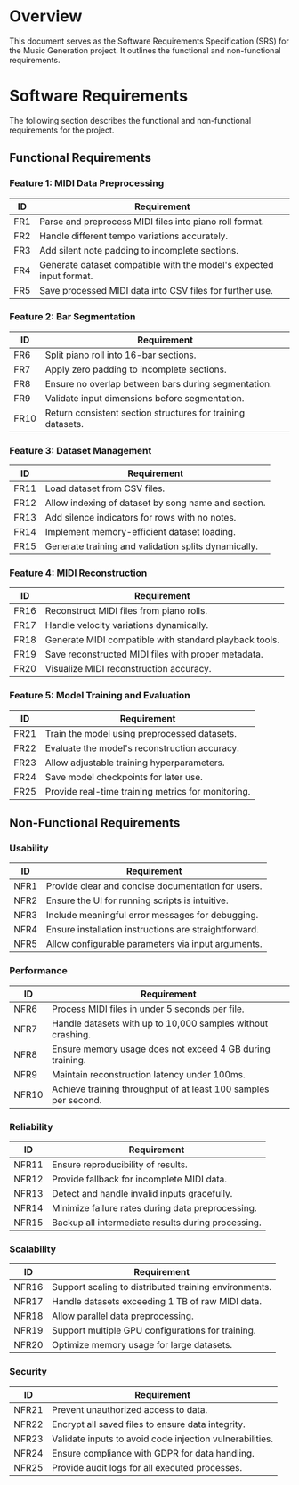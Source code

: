 # Overview
This document serves as the Software Requirements Specification (SRS) for the Music Generation project. It outlines the functional and non-functional requirements.

# Software Requirements
The following section describes the functional and non-functional requirements for the project.

## Functional Requirements
### Feature 1: MIDI Data Preprocessing
| ID   | Requirement                                |
|------|--------------------------------------------|
| FR1  | Parse and preprocess MIDI files into piano roll format. |
| FR2  | Handle different tempo variations accurately. |
| FR3  | Add silent note padding to incomplete sections. |
| FR4  | Generate dataset compatible with the model's expected input format. |
| FR5  | Save processed MIDI data into CSV files for further use. |

### Feature 2: Bar Segmentation
| ID   | Requirement                                |
|------|--------------------------------------------|
| FR6  | Split piano roll into 16-bar sections. |
| FR7  | Apply zero padding to incomplete sections. |
| FR8  | Ensure no overlap between bars during segmentation. |
| FR9  | Validate input dimensions before segmentation. |
| FR10 | Return consistent section structures for training datasets. |

### Feature 3: Dataset Management
| ID   | Requirement                                |
|------|--------------------------------------------|
| FR11 | Load dataset from CSV files. |
| FR12 | Allow indexing of dataset by song name and section. |
| FR13 | Add silence indicators for rows with no notes. |
| FR14 | Implement memory-efficient dataset loading. |
| FR15 | Generate training and validation splits dynamically. |

### Feature 4: MIDI Reconstruction
| ID   | Requirement                                |
|------|--------------------------------------------|
| FR16 | Reconstruct MIDI files from piano rolls. |
| FR17 | Handle velocity variations dynamically. |
| FR18 | Generate MIDI compatible with standard playback tools. |
| FR19 | Save reconstructed MIDI files with proper metadata. |
| FR20 | Visualize MIDI reconstruction accuracy. |

### Feature 5: Model Training and Evaluation
| ID   | Requirement                                |
|------|--------------------------------------------|
| FR21 | Train the model using preprocessed datasets. |
| FR22 | Evaluate the model's reconstruction accuracy. |
| FR23 | Allow adjustable training hyperparameters. |
| FR24 | Save model checkpoints for later use. |
| FR25 | Provide real-time training metrics for monitoring. |

## Non-Functional Requirements
### Usability
| ID   | Requirement                                |
|------|--------------------------------------------|
| NFR1 | Provide clear and concise documentation for users. |
| NFR2 | Ensure the UI for running scripts is intuitive. |
| NFR3 | Include meaningful error messages for debugging. |
| NFR4 | Ensure installation instructions are straightforward. |
| NFR5 | Allow configurable parameters via input arguments. |

### Performance
| ID   | Requirement                                |
|------|--------------------------------------------|
| NFR6 | Process MIDI files in under 5 seconds per file. |
| NFR7 | Handle datasets with up to 10,000 samples without crashing. |
| NFR8 | Ensure memory usage does not exceed 4 GB during training. |
| NFR9 | Maintain reconstruction latency under 100ms. |
| NFR10| Achieve training throughput of at least 100 samples per second. |

### Reliability
| ID   | Requirement                                |
|------|--------------------------------------------|
| NFR11 | Ensure reproducibility of results. |
| NFR12 | Provide fallback for incomplete MIDI data. |
| NFR13 | Detect and handle invalid inputs gracefully. |
| NFR14 | Minimize failure rates during data preprocessing. |
| NFR15 | Backup all intermediate results during processing. |

### Scalability
| ID   | Requirement                                |
|------|--------------------------------------------|
| NFR16 | Support scaling to distributed training environments. |
| NFR17 | Handle datasets exceeding 1 TB of raw MIDI data. |
| NFR18 | Allow parallel data preprocessing. |
| NFR19 | Support multiple GPU configurations for training. |
| NFR20 | Optimize memory usage for large datasets. |

### Security
| ID   | Requirement                                |
|------|--------------------------------------------|
| NFR21 | Prevent unauthorized access to data. |
| NFR22 | Encrypt all saved files to ensure data integrity. |
| NFR23 | Validate inputs to avoid code injection vulnerabilities. |
| NFR24 | Ensure compliance with GDPR for data handling. |
| NFR25 | Provide audit logs for all executed processes.   |
